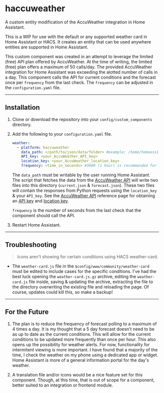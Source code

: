 # haccuweather

A custom entity modification of the AccuWeather integration in Home Assistant.

This is a WIP for use with the default or any supported weather card in Home Assistant or HACS. It creates an entity that can be used anywhere entities are supported in Home Assistant.

This custom component was created in an attempt to leverage the limited (free) API plan offered by AccuWeather. At the time of writing, the limited (free) plan offers a maximum of 50 calls/day. The provided AccuWeather integration for Home Assistant was exceeding the alotted number of calls in a day. This component calls the API for current conditions and the forecast once per `frequency` from the last check. The `frequency` can be adjusted in the `configuration.yaml` file.

---

## Installation

1. Clone or download the repository into your `config/custom_components` directory.

2. Add the following to your `configuration.yaml` file.

    ```yaml
    weather:
      - platform: haccuweather
        data_path: </path/to/json/data/folder> #example: /home/homeassistant/.homeassitant/custom_components/haccuweather/data
        API_key: <your_AccuWeather_API_key>
        location_key: <your_AccuWeather_location_key>
        frequency: <time_in_seconds> #3600 (1 hour) is recommended for the limited plan
    ```

    The `data_path` must be writable by the user running Home Assistant. The script that fetches the data from the [AccuWeather API](https://developer.accuweather.com/) will write two files into this directory (`current.json` & `forecast.json`). These two files will contain the responses from Python requests using the `location_key` & your `API_key`. See the [AccuWeather API](https://developer.accuweather.com/) reference page for obtaining an [API key](https://developer.accuweather.com/user/me/apps) and [location key](https://developer.accuweather.com/accuweather-locations-api/apis).

    `frequency` is the number of seconds from the last check that the component should call the API.

3. Restart Home Assistant.

---

## Troubleshooting

> Icons aren't showing for certain conditions using HACS weather-card.

- The `weather-card.js` file in the `$config/www/community/weather-card` must be edited to include cases for the specific conditions. I've had the best luck opening the `weather-card.js.gz` archive, editing the `weather-card.js` file inside, saving & updating the archive, extracting the file to the directory overwriting the existing file and reloading the page. Of course, updates could kill this, so make a backup!

---

## For the Future

1. The plan is to reduce the frequency of forecast polling to a maximum of 4 times a day. It is my thought that a 5 day forecast doesn't need to be as up to date as the current conditions. This will allow for the current conditions to be updated more frequently than once per hour. This also opens up the possibility for weather alerts. For now, functionality for intermitent viewing is more important. I have found that a majority of the time, I check the weather on my phone using a dedicated app or widget. Home Assistant is more of a general information portal for the day's weather.

2. A translation file and/or icons would be a nice feature set for this component. Though, at this time, that is out of scope for a component, better suited to an integration or frontend module.